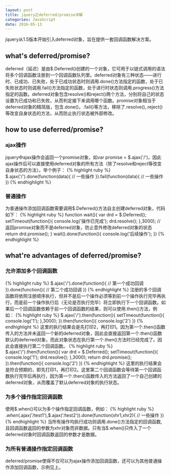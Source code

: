 ```yaml
---
layout: post
title: jquery之deferred/promise详解
categories: JavaScript
date: 2016-05-13
---
```

jquery从1.5版本开始引入deferred对象，旨在提供一套回调函数解决方案。

## what's deferred/promise?
deferred（延迟）是由$.Deferred()创建的一个对象，它可用于以链式调用的语法将多个回调函数注册到一个回调函数队列里。deferred对象有三种状态——进行时、已成功、已失败，处于已成功状态时则调用.done()方法指定的函数，处于已失败状态时则调用.fail()方法指定的函数，处于进行时状态则调用.progress()方法指定的函数。deferred对象包含resolve()和reject()两个方法，分别将自己的状态设置为已成功和已失败，从而判定接下来调用哪个函数。promise对象相当于deferred对象的精简版，包含.done()，.fail()等方法，移除了.resolve(),.reject()等改变自身状态的方法，从而防止执行状态被外部修改。

## how to use deferred/promise?

### ajax操作
jquery中ajax操作会返回一个promise对象，如var promise = $.ajax('/')，因此ajax操作后可以直接使用deferred对象的所有方法（除了resolve和reject等改变自身状态的方法）。举个例子：
{% highlight ruby %}
$.ajax('/').done(function(data){
	// 一些操作
}).fail(function(data){
	// 一些操作
})
{% endhighlight %}

### 普通操作
为普通操作添加回调函数需要调用$.Deferred()方法自主创建deferred对象，代码如下：
{% highlight ruby %}
function wait(){
	var drd = $.Deferred();
	setTimeout(function(){
		console.log('操作已完成');
		drd.resolve();
	},3000);
	// 返回promise对象而不是deferred对象，防止意外修改deferred对象的状态
	return drd.promise();
}
wait().done(function(){
	console.log('后续操作');
})
{% endhighlight %}

## what're advantages of deferred/promise?

### 允许添加多个回调函数
{% highlight ruby %}
$.ajax('/').done(function(){
	// 第一个成功回调
}).done(function(){
	// 第二个成功回调
})
{% endhighlight %}
注册的多个回调函数将依照注册顺序执行，但并不是后一个操作必须等到前一个操作执行完毕再执行，而是前一个操作执行后（无论是否执行完毕）将立即执行下一个回调函数。如果后一个回调函数依赖于前一个回调函数的结果，则可以使用.then()方法，例如：
{% highlight ruby %}
$.ajax('/').then(function(){
	setTimeout(function(){
		console.log('1');
	},3000);
}).then(function(){
	console.log('2')
})
{% endhighlight %}
这里的执行结果会是先打印2，再打印1。因为第一个.then()函数传入的方法并未返回一个新的deferred对象，因此会直接返回第一个.then()函数默认的deferred对象，而此对象状态在执行第一个.then()方法时已经完成了。因此会直接执行第二个回调函数。
{% highlight ruby %}
$.ajax('/').then(function(){
	var drd = $.Deferred();
	setTimeout(function(){
		console.log('1');
		drd.resolve();
	},3000);
	return drd.promise();
}).then(function(){
	console.log('2')
})
{% endhighlight %}
这里的执行结果会是符合预期的，即先打印1，再打印2。这里第二个回调函数会等待第一个回调函数执行完毕后再执行，因为第一个.then()函数传入的方法返回了一个自己创建的deferred对象，从而覆盖了默认deferred对象的执行状态。

### 为多个操作指定回调函数
使用$.when()可以为多个操作指定回调函数，例如：
{% highlight ruby %}
$.when($.ajax('/test1'),$.ajax('/test2')).done(function(xhr1,xhr2){
	// 一些操作
})
{% endhighlight %}
当所有操作均执行成功则调用.done()方法指定的回调函数,且回调函数返回的参数为xhr对象而非数据。只有当$.when()只传入了一个deferred对象时回调函数返回的参数才是数据。

### 为所有普通操作指定回调函数
deferred/promise使得不仅可以为ajax操作添加回调函数，还可以为其他普通操作添加回调函数，示例见上。